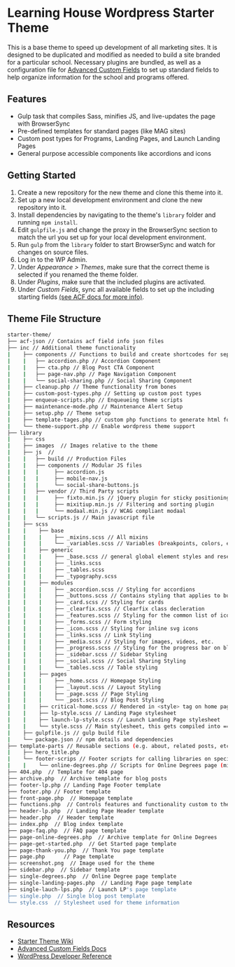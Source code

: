 # Learning House Wordpress Starter Theme

This is a base theme to speed up development of all marketing sites. It is designed to be duplicated and modified as needed to build a site branded for a particular school. Necessary plugins are bundled, as well as a configuration file for [Advanced Custom Fields](https://www.advancedcustomfields.com/) to set up standard fields to help organize information for the school and programs offered.

## Features

- Gulp task that compiles Sass, minifies JS, and live-updates the page with BrowserSync
- Pre-defined templates for standard pages (like MAG sites)
- Custom post types for Programs, Landing Pages, and Launch Landing Pages
- General purpose accessible components like accordions and icons

## Getting Started

1. Create a new repository for the new theme and clone this theme into it.
2. Set up a new local development environment and clone the new repository into it.
3. Install dependencies by navigating to the theme's `library` folder and running `npm install`.
4. Edit `gulpfile.js` and change the proxy in the BrowserSync section to match the url you set up for your local development environment.
5. Run `gulp` from the `library` folder to start BrowserSync and watch for changes on source files.
6. Log in to the WP Admin.
7. Under _Appearance > Themes_, make sure that the correct theme is selected if you renamed the theme folder.
8. Under _Plugins_, make sure that the included plugins are activated.
9. Under _Custom Fields_, sync all available fields to set up the including starting fields [(see ACF docs for more info)](https://www.advancedcustomfields.com/resources/synchronized-json/).

## Theme File Structure

```bash
starter-theme/
├── acf-json // Contains acf field info json files
├── inc // Additional theme functionality
|    ├── components // Functions to build and create shortcodes for separate items
|    |   ├── accordion.php // Accordion Component
|    |   ├── cta.php // Blog Post CTA Component
|    |   ├── page-nav.php // Page Navigation Component
|    |   └── social-sharing.php // Social Sharing Component
|    ├── cleanup.php // Theme functionality from bones
|    ├── custom-post-types.php // Setting up custom post types
|    ├── enqueue-scripts.php // Enqueueing theme scripts
|    ├── maintenance-mode.php // Maintenance Alert Setup
|    ├── setup.php // Theme setup
|    ├── template-tages.php // custom php functions to generate html for templates
|    └── theme-support.php // Enable wordpress theme support
├── library
|    ├── css
|    ├── images  // Images relative to the theme
|    ├── js  //
|    |   ├── build // Production Files
|    |   ├── components // Modular JS files
|    |   |     ├── accordion.js
|    |   |     ├── mobile-nav.js
|    |   |     └── social-share-buttons.js
|    |   ├── vendor // Third Party scripts
|    |   |     ├── fixto.min.js // jQuery plugin for sticky positioning
|    |   |     ├── mixitiup.min.js // Filtering and sorting plugin
|    |   |     └── modaal.min.js // WCAG compliant modaal
|    |   └── scripts.js // Main javascript file
|    ├── scss
|    |    ├── base
|    |    |    ├── _mixins.scss // All mixins
|    |    |    └── _variables.scss // Variables (breakpoints, colors, etc.)
|    |    ├── generic
|    |    |    ├── _base.scss // general global element styles and resets
|    |    |    ├── _links.scss
|    |    |    ├── _tables.scss
|    |    |    ├── _typography.scss
|    |    ├── modules
|    |    |    ├── _accordion.scss // Styling for accordions
|    |    |    ├── _buttons.scss // Contains styling that applies to buttons
|    |    |    ├── _card.scss // Styling for cards
|    |    |    ├── _clearfix.scss // Clearfix class decleration
|    |    |    ├── _features.scss // Styling for the common list of icons with paragraphs
|    |    |    ├── _forms.scss // Form styling
|    |    |    ├── _icon.scss // Styling for inline svg icons
|    |    |    ├── _links.scss // Link Styling
|    |    |    ├── _media.scss // Styling for images, videos, etc.
|    |    |    ├── _progress.scss // Styling for the progress bar on blog posts
|    |    |    ├── _sidebar.scss // Sidebar Styling
|    |    |    ├── _social.scss // Social Sharing Styling
|    |    |    └── _tables.scss // Table styling
|    |    ├── pages
|    |    |    ├── _home.scss // Homepage Styling
|    |    |    ├── _layout.scss // Layout Styling
|    |    |    ├── _page.scss // Page Styling
|    |    |    └── _post.scss // Blog Post Styling
|    |    ├── critical-home.scss // Rendered in <style> tag on home page
|    |    ├── lp-style.scss // Landing Page stylesheet
|    |    ├── launch-lp-style.scss // Launch Landing Page stylesheet
|    |    └── style.scss // Main stylesheet, this gets compiled into ==> style.css
|    ├── gulpfile.js // gulp build file
|    └── package.json // npm details and dependencies
├── template-parts // Reusable sections (e.g. about, related posts, etc)
|    ├── hero_title.php
|    └── footer-scrips // Footer scripts for calling libraries on specific pages
|    |    └── online-degrees.php // Scripts for Online Degrees page (mixitup.js)
├── 404.php  // Template for 404 page
├── archive.php  // Archive template for blog posts
├── footer-lp.php // Landing Page Footer template
├── footer.php // Footer template
├── front-page.php  // Homepage template
├── functions.php  // Controls features and functionality custom to the theme
├── header-lp.php  // Landing Page Header template
├── header.php  // Header template
├── index.php  // Blog index template
├── page-faq.php  // FAQ page template
├── page-online-degrees.php  // Archive template for Online Degrees
├── page-get-started.php  // Get Started page template
├── page-thank-you.php  // Thank You page template
├── page.php      // Page template
├── screenshot.png  // Image used for the theme
├── sidebar.php  // Sidebar template
├── single-degrees.php  // Online Degree page template
├── single-landing-pages.php  // Landing Page page template
├── single-lauch-lps.php  // Launch LP's page template
├── single.php  // Single blog post template
└── style.css  // Stylesheet used for theme information
```

## Resources

- [Starter Theme Wiki](https://github.com/thelearninghouse/starter-theme/wiki)
- [Advanced Custom Fields Docs](https://www.advancedcustomfields.com/resources/)
- [WordPress Developer Reference](https://developer.wordpress.org/reference/)
